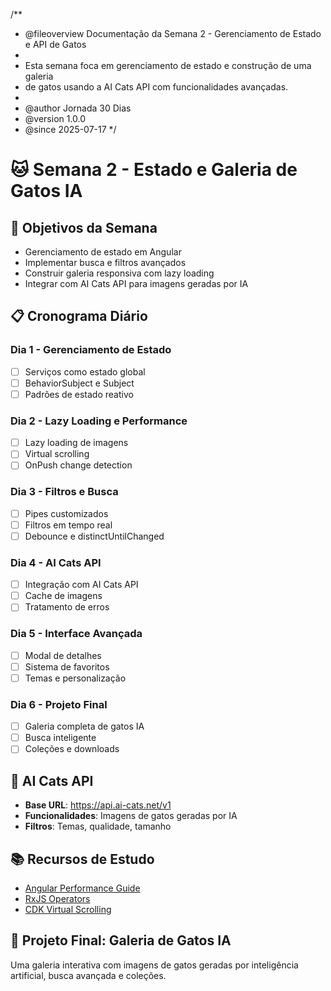 /**
 * @fileoverview Documentação da Semana 2 - Gerenciamento de Estado e API de Gatos
 * 
 * Esta semana foca em gerenciamento de estado e construção de uma galeria
 * de gatos usando a AI Cats API com funcionalidades avançadas.
 * 
 * @author Jornada 30 Dias
 * @version 1.0.0
 * @since 2025-07-17
 */

# 🐱 Semana 2 - Estado e Galeria de Gatos IA

## 🎯 Objetivos da Semana
- Gerenciamento de estado em Angular
- Implementar busca e filtros avançados
- Construir galeria responsiva com lazy loading
- Integrar com AI Cats API para imagens geradas por IA

## 📋 Cronograma Diário

### Dia 1 - Gerenciamento de Estado
- [ ] Serviços como estado global
- [ ] BehaviorSubject e Subject
- [ ] Padrões de estado reativo

### Dia 2 - Lazy Loading e Performance
- [ ] Lazy loading de imagens
- [ ] Virtual scrolling
- [ ] OnPush change detection

### Dia 3 - Filtros e Busca
- [ ] Pipes customizados
- [ ] Filtros em tempo real
- [ ] Debounce e distinctUntilChanged

### Dia 4 - AI Cats API
- [ ] Integração com AI Cats API
- [ ] Cache de imagens
- [ ] Tratamento de erros

### Dia 5 - Interface Avançada
- [ ] Modal de detalhes
- [ ] Sistema de favoritos
- [ ] Temas e personalização

### Dia 6 - Projeto Final
- [ ] Galeria completa de gatos IA
- [ ] Busca inteligente
- [ ] Coleções e downloads

## 🤖 AI Cats API
- **Base URL**: https://api.ai-cats.net/v1
- **Funcionalidades**: Imagens de gatos geradas por IA
- **Filtros**: Temas, qualidade, tamanho

## 📚 Recursos de Estudo
- [Angular Performance Guide](https://angular.io/guide/performance-guide)
- [RxJS Operators](https://rxjs.dev/guide/operators)
- [CDK Virtual Scrolling](https://material.angular.io/cdk/scrolling/overview)

## 🎨 Projeto Final: Galeria de Gatos IA
Uma galeria interativa com imagens de gatos geradas por inteligência artificial, busca avançada e coleções.
